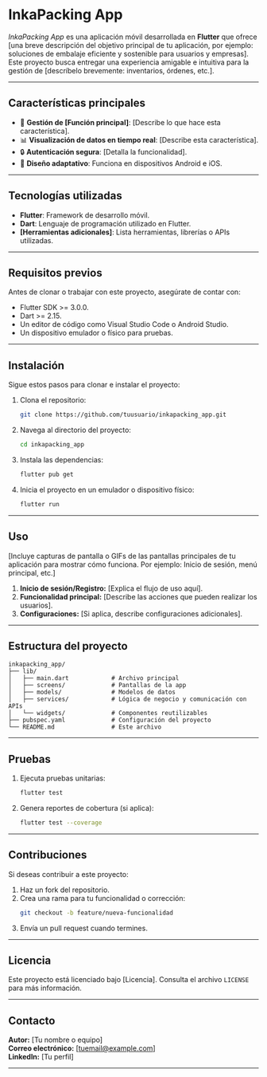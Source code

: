 # **InkaPacking App**

_InkaPacking App_ es una aplicación móvil desarrollada en **Flutter** que ofrece [una breve descripción del objetivo principal de tu aplicación, por ejemplo: soluciones de embalaje eficiente y sostenible para usuarios y empresas]. Este proyecto busca entregar una experiencia amigable e intuitiva para la gestión de [descríbelo brevemente: inventarios, órdenes, etc.].

---

## **Características principales**

- 🌟 **Gestión de [Función principal]**: [Describe lo que hace esta característica].
- 📊 **Visualización de datos en tiempo real**: [Describe esta característica].
- 🔒 **Autenticación segura**: [Detalla la funcionalidad].
- 📱 **Diseño adaptativo**: Funciona en dispositivos Android e iOS.

---

## **Tecnologías utilizadas**

- **Flutter**: Framework de desarrollo móvil.
- **Dart**: Lenguaje de programación utilizado en Flutter.
- **[Herramientas adicionales]**: Lista herramientas, librerías o APIs utilizadas.

---

## **Requisitos previos**

Antes de clonar o trabajar con este proyecto, asegúrate de contar con:

- Flutter SDK >= 3.0.0.
- Dart >= 2.15.
- Un editor de código como Visual Studio Code o Android Studio.
- Un dispositivo emulador o físico para pruebas.

---

## **Instalación**

Sigue estos pasos para clonar e instalar el proyecto:

1. Clona el repositorio:
   ```bash
   git clone https://github.com/tuusuario/inkapacking_app.git
   ```
2. Navega al directorio del proyecto:
   ```bash
   cd inkapacking_app
   ```
3. Instala las dependencias:
   ```bash
   flutter pub get
   ```
4. Inicia el proyecto en un emulador o dispositivo físico:
   ```bash
   flutter run
   ```

---

## **Uso**

[Incluye capturas de pantalla o GIFs de las pantallas principales de tu aplicación para mostrar cómo funciona. Por ejemplo: Inicio de sesión, menú principal, etc.]

1. **Inicio de sesión/Registro:** [Explica el flujo de uso aquí].
2. **Funcionalidad principal:** [Describe las acciones que pueden realizar los usuarios].
3. **Configuraciones:** [Si aplica, describe configuraciones adicionales].

---

## **Estructura del proyecto**

```plaintext
inkapacking_app/
├── lib/
│   ├── main.dart            # Archivo principal
│   ├── screens/             # Pantallas de la app
│   ├── models/              # Modelos de datos
│   ├── services/            # Lógica de negocio y comunicación con APIs
│   └── widgets/             # Componentes reutilizables
├── pubspec.yaml             # Configuración del proyecto
└── README.md                # Este archivo
```

---

## **Pruebas**

1. Ejecuta pruebas unitarias:
   ```bash
   flutter test
   ```
2. Genera reportes de cobertura (si aplica):
   ```bash
   flutter test --coverage
   ```

---

## **Contribuciones**

Si deseas contribuir a este proyecto:

1. Haz un fork del repositorio.
2. Crea una rama para tu funcionalidad o corrección:
   ```bash
   git checkout -b feature/nueva-funcionalidad
   ```
3. Envía un pull request cuando termines.

---

## **Licencia**

Este proyecto está licenciado bajo [Licencia]. Consulta el archivo `LICENSE` para más información.

---

## **Contacto**

**Autor:** [Tu nombre o equipo]  
**Correo electrónico:** [tuemail@example.com]  
**LinkedIn:** [Tu perfil]

---
